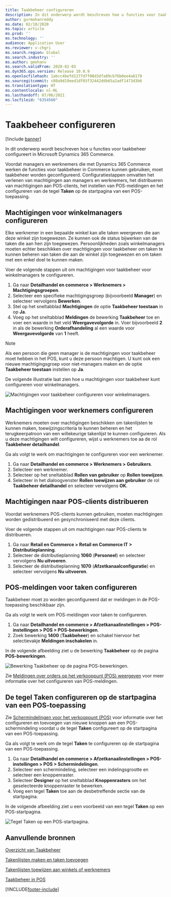 ```yaml
---
title: Taakbeheer configureren
description: In dit onderwerp wordt beschreven hoe u functies voor taakbeheer configureert in Microsoft Dynamics 365 Commerce.
author: gvrmohanreddy
ms.date: 02/10/2020
ms.topic: article
ms.prod: ''
ms.technology: ''
audience: Application User
ms.reviewer: v-chgri
ms.search.region: Global
ms.search.industry: ''
ms.author: gmohanv
ms.search.validFrom: 2020-02-03
ms.dyn365.ops.version: Release 10.0.9
ms.openlocfilehash: 1abcc4befd1277d7f08d3dfa89cb76b0ee4a6178
ms.sourcegitcommit: c08a9d19eed1df03f32442ddb65a2adf1473d3b6
ms.translationtype: HT
ms.contentlocale: nl-NL
ms.lasthandoff: 07/06/2021
ms.locfileid: "6354560"
---
```

# <a name="configure-task-management"></a>Taakbeheer configureren

[!include [banner](includes/banner.md)]

In dit onderwerp wordt beschreven hoe u functies voor taakbeheer configureert in Microsoft Dynamics 365 Commerce.

Voordat managers en werknemers die met Dynamics 365 Commerce werken de functies voor taakbeheer in Commerce kunnen gebruiken, moet taakbeheer worden geconfigureerd. Configuratiestappen omvatten het verlenen van machtigingen aan managers en werknemers, het distribueren van machtigingen aan POS-clients, het instellen van POS-meldingen en het configureren van de tegel **Taken** op de startpagina van een POS-toepassing.

## <a name="configure-permissions-for-store-managers"></a>Machtigingen voor winkelmanagers configureren

Elke werknemer in een bepaalde winkel kan alle taken weergeven die aan deze winkel zijn toegewezen. Ze kunnen ook de status bijwerken van de taken die aan hen zijn toegewezen. Persoonlijkheden zoals winkelmanagers moeten echter beschikken over machtigingen voor taakbeheer om taken te kunnen beheren van taken die aan de winkel zijn toegewezen en om taken met een enkel doel te kunnen maken.

Voer de volgende stappen uit om machtigingen voor taakbeheer voor winkelmanagers te configureren.

1. Ga naar **Detailhandel en commerce \> Werknemers \> Machtigingsgroepen**.
1. Selecteer een specifieke machtigingsgroep (bijvoorbeeld **Manager**) en selecteer vervolgens **Bewerken**.
1. Stel op het sneltabblad **Machtigingen** de optie **Taakbeheer toestaan** in op **Ja**.
1. Voeg op het sneltabblad **Meldingen** de bewerking **Taakbeheer** toe en voer een waarde in het veld **Weergavevolgorde** in. Voer bijvoorbeeld **2** in als de bewerking **Orderafhandeling** al een waarde voor **Weergavevolgorde** van **1** heeft.
    
> [!NOTE]
> Als een persoon die geen manager is de machtigingen voor taakbeheer moet hebben in het POS, kunt u deze persoon machtigen. U kunt ook een nieuwe machtigingsgroep voor niet-managers maken en de optie **Taakbeheer toestaan** instellen op **Ja**.

De volgende illustratie laat zien hoe u machtigingen voor taakbeheer kunt configureren voor winkelmanagers.

![Machtigingen voor taakbeheer configureren voor winkelmanagers.](media/HQ-POS-Tasks-Notifications-User-Permission.png)

## <a name="configure-permissions-for-employees"></a>Machtigingen voor werknemers configureren

Werknemers moeten over machtigingen beschikken om takenlijsten te kunnen maken, toewijzingscriteria te kunnen beheren en het terugkeerpatroon van een willekeurige takenlijst te kunnen configureren. Als u deze machtigingen wilt configureren, wijst u werknemers toe aa de rol **Taakbeheer detailhandel**.

Ga als volgt te werk om machtigingen te configureren voor een werknemer.

1. Ga naar **Detailhandel en commerce \> Werknemers \> Gebruikers**.
1. Selecteer een werknemer.
1. Selecteer op het sneltabblad **Rollen van gebruiker** op **Rollen toewijzen**.
1. Selecteer in het dialoogvenster **Rollen toewijzen aan gebruiker** de rol **Taakbeheer detailhandel** en selecteer vervolgens **OK**.

## <a name="distribute-permissions-to-pos-clients"></a>Machtigingen naar POS-clients distribueren

Voordat werknemers POS-clients kunnen gebruiken, moeten machtigingen worden gedistribueerd en gesynchroniseerd met deze clients.

Voer de volgende stappen uit om machtigingen naar POS-clients te distribueren.

1. Ga naar **Retail en Commerce \> Retail en Commerce IT \> Distributieplanning**.
1. Selecteer de distributieplanning **1060** (**Personeel**) en selecteer vervolgens **Nu uitvoeren**.
1. Selecteer de distributieplanning **1070** (**Afzetkanaalconfiguratie**) en selecteer vervolgens **Nu uitvoeren**.

## <a name="configure-pos-notifications-for-tasks"></a>POS-meldingen voor taken configureren

Taakbeheer moet zo worden geconfigureerd dat er meldingen in de POS-toepassing beschikbaar zijn.

Ga als volgt te werk om POS-meldingen voor taken te configureren.

1. Ga naar **Detailhandel en commerce \> Afzetkanaalinstellingen \> POS-instellingen \> POS \> POS-bewerkingen**.
1. Zoek bewerking **1400** (**Taakbeheer**) en schakel hiervoor het selectievakje **Meldingen inschakelen** in.

In de volgende afbeelding ziet u de bewerking **Taakbeheer** op de pagina **POS-bewerkingen**.

![Bewerking Taakbeheer op de pagina POS-bewerkingen.](media/HQ-POS-Tasks-Notifications.png)

Zie [Meldingen over orders op het verkooppunt (POS) weergeven](notifications-pos.md) voor meer informatie over het configureren van POS-meldingen.

## <a name="configure-the-tasks-tile-on-a-pos-application-home-page"></a>De tegel Taken configureren op de startpagina van een POS-toepassing

Zie [Schermindelingen voor het verkooppunt (POS)](pos-screen-layouts.md) voor informatie over het configureren en toevoegen van nieuwe knoppen aan een POS-schermindeling voordat u de tegel **Taken** configureert op de startpagina van een POS-toepassing.

Ga als volgt te werk om de tegel **Taken** te configureren op de startpagina van een POS-toepassing.

1. Ga naar **Detailhandel en commerce \> Afzetkanaalinstellingen \> POS-instellingen \> POS \> Schermindelingen**.
1. Selecteer een schermindeling, selecteer een indelingsgrootte en selecteer een knoppenraster.
1. Selecteer **Designer** op het sneltabblad **Knoppenrasters** om het geselecteerde knoppenraster te bewerken.
1. Voeg een tegel **Taken** toe aan de desbetreffende sectie van de startpagina.

In de volgende afbeelding ziet u een voorbeeld van een tegel **Taken** op een POS-startpagina.

![Tegel Taken op een POS-startpagina.](media/POS-home-screen-tasks-button-image.png)

## <a name="additional-resources"></a>Aanvullende bronnen

[Overzicht van Taakbeheer](task-mgmt-overview.md)

[Takenlijsten maken en taken toevoegen](task-mgmt-create-lists.md)

[Takenlijsten toewijzen aan winkels of werknemers](task-mgmt-assign-lists.md)

[Taakbeheer in POS](task-mgmt-POS.md)


[!INCLUDE[footer-include](../includes/footer-banner.md)]
